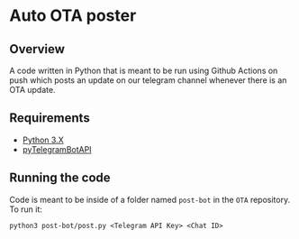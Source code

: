 # Auto OTA poster
## Overview 
A code written in Python that is meant to be run using Github Actions on push which posts an update on our telegram channel whenever there is an OTA update.
## Requirements
* [Python 3.X](https://www.python.org/)
* [pyTelegramBotAPI](https://pypi.org/project/pyTelegramBotAPI/)

## Running the code

Code is meant to be inside of a folder named ```post-bot``` in the ```OTA``` repository. To run it:  
```shell
python3 post-bot/post.py <Telegram API Key> <Chat ID>
```
